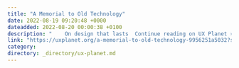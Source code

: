 ```yaml
---
title: "A Memorial to Old Technology"
date: 2022-08-19 09:20:48 +0000
dateadded: 2022-08-20 00:00:38 +0100
description: "    On design that lasts  Continue reading on UX Planet »  "
link: "https://uxplanet.org/a-memorial-to-old-technology-9956251a5032?source=rss----819cc2aaeee0---4"
category:
directory: _directory/ux-planet.md
---
```

